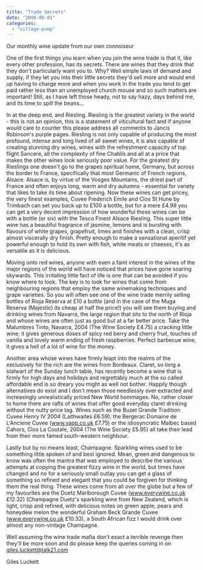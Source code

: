 ```yaml
---
title: "Trade Secrets"
date: "2006-08-01"
categories: 
  - "village-pump"
---
```


Our monthly wine update from our own connoiseur

One of the first things you learn when you join the wine trade is that it, like every other profession, has its secrets. There are wines that they drink that they don't particularly want you to. Why? Well simple laws of demand and supply, if they let you into their little secrets they'd sell more and would end up having to charge more and when you work in the trade you tend to get paid rather less than an unemployed church mouse and so such matters are important! Still, as I have left those heady, not to say hazy, days behind me, and its time to spill the beans...

In at the deep end, and Riesling. Riesling is the greatest variety in the world - this is not an opinion, this is a statement of viticultural fact and if anyone would care to counter this please address all comments to Jancis Robinson's purple pages. Riesling is not only capable of producing the most profound, intense and long lived of all sweet wines, it is also capable of creating stunning dry wines, wines with the refreshment capacity of top flight Sancere, all the complexity of fine Chablis and all at a price that makes the other wines look seriously poor value. For the greatest dry Rieslings one doesn't go to the grapes spiritual home, Germany, but across the border to France, specifically that most Germanic of French regions, Alsace. Alsace is, by virtue of the Vosges Mountains, the driest part of France and often enjoys long, warm and dry autumns - essential for variety that likes to take its time about ripening. Now these wines can get pricey, the very finest examples, Cuvee Frederich Emile and Clos St Hune by Trimbach can set you back up to £100 a bottle, but for a mere £4.99 you can get a very decent impression of how wonderful these wines can be with a bottle (or six) with the Tesco Finest Alsace Riesling. This super little wine has a beautiful fragrance of jasmine, lemons and is bursting with flavours of white grapes, grapefruit, limes and finishes with a clean, crisp almost viscerally dry finish. Pretty enough to make a sensational aperitif yet powerful enough to hold its own with fish, white meats or cheeses, it's as versatile as it is delicious.

Moving onto red wines, anyone with even a faint interest in the wines of the major regions of the world will have noticed that prices have gone soaring skywards. This irritating little fact of life is one that can be avoided if you know where to look. The key is to look for wines that come from neighbouring regions that employ the same winemaking techniques and grape varieties. So you will often see one of the wine trade merrily selling bottles of Rioja Reserva at £10 a bottle (and in the case of the Muga Reserva (Majestic) its cheap at half the price!) you will see them buying and drinking wines from Navarra, the large region that sits to the north of Rioja and whose wines are often just as good but at a far better price. Take the Malumbres Tinto, Navarra, 2004 (The Wine Society £4.75) a cracking little wine; it gives generous doses of spicy red berry and cherry fruit, touches of vanilla and lovely warm ending of fresh raspberries. Perfect barbecue wine, it gives a hell of a lot of wine for the money.

Another area whose wines have firmly leapt into the realms of the exclusively for the rich are the wines from Bordeaux. Claret, so long a stalwart of the Sunday lunch table, has recently become a wine that is firmly for high days and holidays and regrettably much at the so called affordable end is so dreary you might as well not bother. Happily though alternatives do exist and I don't mean those needlessly over extracted and increasingly unrealistically priced New World hommages. No, rather closer to home there are rafts of wines that offer good everyday claret drinking without the nutty price tag. Wines such as the Buzet Grande Tradition Cuvee Henry IV 2004 (Laithwaites £6.59), the Bergerac Domaine de L'Anciene Cuvee (www.yapp.co.uk £7.75) or the idiosyncratic Malbec based Cahors, Clos La Coutale, 2004 (The Wine Society £5.95) all take their lead from their more famed south-western neighbour.

Lastly but by no means least, Champagne. Sparkling wines used to be something little spoken of and best ignored. Mean, green and dangerous to know was often the mantra that was employed to describe the various attempts at copying the greatest fizzy wine in the world, but times have changed and no for a seriously small outlay you can get a glass of something so refined and elegant that you could be forgiven for thinking them the real thing. These wines come from all over the globe but a few of my favourites are the Duetz Marlborough Cuvee (www.everywine.co.uk £12.32) (Champagne Duetz's sparkling wine from New Zealand, which is light, crisp and refined, with delicious notes on green apple, pears and honeydew melon the wonderful Graham Beck Grande Cuvee (www.everywine.co.uk £10.33), a South African fizz I would drink over almost any non-vintage Champagne.

Well assuming the wine trade mafia don't exact a terrible revenge then they'll be more soon and do please keep the queries coming in on giles.luckett@talk21.com

Giles Luckett
